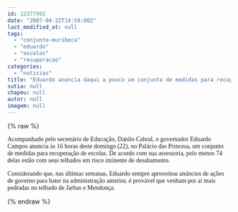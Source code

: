```yaml
---
id: 12377992
date: "2007-04-22T14:59:00Z"
last_modified_at: null
tags:
  - "conjunto-muribeca"
  - "eduardo"
  - "escolas"
  - "recuperacao"
categories:
  - "noticias"
title: "Eduardo anuncia daqui a pouco um conjunto de medidas para recupera\u00e7\u00e3o de escolas"
sutia: null
chapeu: null
autor: null
imagem: null
---
```

{% raw %}
<p><P><FONT face=Verdana>Acompanhado pelo secretário de Educação, Danilo Cabral, o governador Eduardo Campos anuncia às 16 horas deste domingo (22), no Palácio das Princesa,&nbsp;um conjunto de medidas para recuperação de escolas.&nbsp;De acordo&nbsp;com sua assessoria, pelo menos 74 delas estão com seus telhados em risco iminente de desabamento.</FONT></P></p>
<p><P><FONT face=Verdana>Considerando que, nas últimas semanas, Eduardo sempre aproveitou anúncios de ações de governo para bater na administração anterior, é provável que venham por aí mais pedradas no telhado de Jarbas e Mendonça.</FONT></P> </p>
{% endraw %}